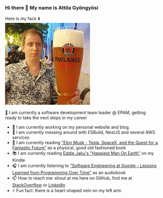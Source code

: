 ### Hi there 👋 My name is Attila Gyöngyösi
Here is my face ⬇️  
![Indeed My Face](https://github.com/attilagyongyosi/attilagyongyosi/blob/master/github-personal-repo-image.png?raw=true)

🤵 I am currently a software development team leader @ EPAM, getting ready to take the next steps in my career

- 🔭 I am currently working on my personal website and blog.
- 🌱 I am currently messing around with ESBuild, NestJS and several AWS services
- 🔖 I am currently reading ["Elon Musk - Tesla, SpaceX, and the Quest for a Fantastic Future"](https://www.amazon.com/Elon-Musk-SpaceX-Fantastic-Future/dp/006230125X) as a physical, good old fashioned book
- 📚 I am currently reading [Eddie Jaku's "Happiest Man On Earth"](https://www.amazon.com/Happiest-Man-Earth-Beautiful-Auschwitz-ebook/dp/B08LVS5Q9K) on my Kindle
- 🎧 I am currently listening to ["Software Engineering at Google - Lessons Learned from Programming Over Time"](https://www.amazon.com/Software-Engineering-Google-Lessons-Programming/dp/1492082791) as an audiobook
- 📫 How to reach me: shout at me here on GitHub, find me at [StackOverflow](https://stackoverflow.com/users/2516754/attila-gyongyosi) or [LinkedIn](https://www.linkedin.com/in/attila-gyongyosi/)
- ⚡ Fun fact: there is a heart-shaped vein on my left arm

